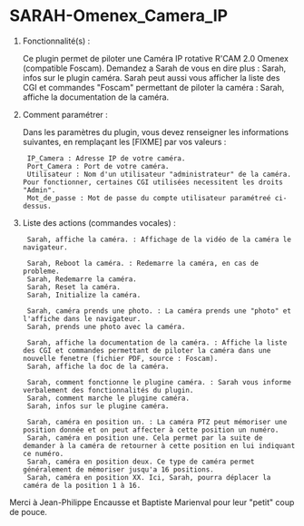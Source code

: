 SARAH-Omenex_Camera_IP
======================


1) Fonctionnalité(s) :

    Ce plugin permet de piloter une Caméra IP rotative R'CAM 2.0 Omenex (compatible Foscam).
    Demandez a Sarah de vous en dire plus : Sarah, infos sur le plugin caméra.
    Sarah peut aussi vous afficher la liste des CGI et commandes "Foscam" permettant de piloter la caméra : Sarah, affiche la documentation de la caméra.


2) Comment paramétrer :

    Dans les paramètres du plugin, vous devez renseigner les informations suivantes, en remplaçant les [FIXME] par vos valeurs :

        IP_Camera : Adresse IP de votre caméra.
        Port_Camera : Port de votre caméra.
        Utilisateur : Nom d'un utilisateur "administrateur" de la caméra. Pour fonctionner, certaines CGI utilisées necessitent les droits "Admin".
        Mot_de_passe : Mot de passe du compte utilisateur paramétreé ci-dessus.


3) Liste des actions (commandes vocales) :

        Sarah, affiche la caméra. : Affichage de la vidéo de la caméra le navigateur.

        Sarah, Reboot la caméra. : Redemarre la caméra, en cas de probleme.
        Sarah, Redemarre la caméra.
        Sarah, Reset la caméra.
        Sarah, Initialize la caméra.

        Sarah, caméra prends une photo. : La caméra prends une "photo" et l'affiche dans le navigateur.
        Sarah, prends une photo avec la caméra.

        Sarah, affiche la documentation de la caméra. : Affiche la liste des CGI et commandes permettant de piloter la caméra dans une nouvelle fenetre (fichier PDF, source : Foscam).
        Sarah, affiche la doc de la caméra.

        Sarah, comment fonctionne le plugine caméra. : Sarah vous informe verbalement des fonctionnalités du plugin.
        Sarah, comment marche le plugine caméra.
        Sarah, infos sur le plugine caméra.

        Sarah, caméra en position un. : La caméra PTZ peut mémoriser une position donnée et on peut affecter à cette position un numéro.
        Sarah, caméra en position une. Cela permet par la suite de demander à la caméra de retourner à cette position en lui indiquant ce numéro.
        Sarah, caméra en position deux. Ce type de caméra permet généralement de mémoriser jusqu'a 16 positions.
        Sarah, caméra en position XX. Ici, Sarah, pourra déplacer la caméra de la position 1 à 16.


Merci à Jean-Philippe Encausse et Baptiste Marienval pour leur "petit" coup de pouce. 
